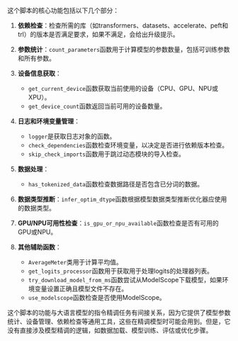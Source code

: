 这个脚本的核心功能包括以下几个部分：

1. **依赖检查**：检查所需的库（如transformers、datasets、accelerate、peft和trl）的版本是否满足要求，如果不满足，会给出升级提示。

2. **参数统计**：`count_parameters`函数用于计算模型的参数数量，包括可训练参数和所有参数。

3. **设备信息获取**：
   - `get_current_device`函数获取当前使用的设备（CPU、GPU、NPU或XPU）。
   - `get_device_count`函数返回当前可用的设备数量。

4. **日志和环境变量管理**：
   - `logger`是获取日志对象的函数。
   - `check_dependencies`函数检查环境变量，以决定是否进行依赖版本检查。
   - `skip_check_imports`函数用于跳过动态模块的导入检查。

5. **数据处理**：
   - `has_tokenized_data`函数检查数据路径是否包含已分词的数据。

6. **数据类型推断**：`infer_optim_dtype`函数根据模型数据类型推断优化器应使用的数据类型。

7. **GPU/NPU可用性检查**：`is_gpu_or_npu_available`函数检查是否有可用的GPU或NPU。

8. **其他辅助函数**：
   - `AverageMeter`类用于计算平均值。
   - `get_logits_processor`函数用于获取用于处理logits的处理器列表。
   - `try_download_model_from_ms`函数尝试从ModelScope下载模型，如果环境变量设置正确且模型文件不存在。
   - `use_modelscope`函数检查是否使用ModelScope。

这个脚本的功能与大语言模型的指令精调任务有间接关系，因为它提供了模型参数统计、设备管理、依赖检查等通用工具，这些在精调模型时可能会用到。但是，它没有直接涉及模型精调的逻辑，如数据加载、模型训练、评估或优化步骤。
